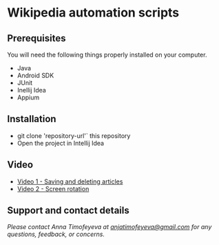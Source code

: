 # Wikipedia automation scripts

## Prerequisites

You will need the following things properly installed on your computer.

* Java
* Android SDK
* JUnit
* Inellij Idea
* Appium

## Installation
* git clone 'repository-url'` this repository
* Open the project in Intellij Idea

## Video 
* [Video 1 - Saving and deleting articles](https://raw.githubusercontent.com/annatimofeyeva/AppiumAutomation/master/Wiki4.mp4)
* [Video 2 - Screen rotation](https://raw.githubusercontent.com/annatimofeyeva/AppiumAutomation/master/Wiki4.mp4)

## Support and contact details
_Please contact Anna Timofeyeva at anjatimofeyeva@gmail.com for any questions, feedback, or concerns._

